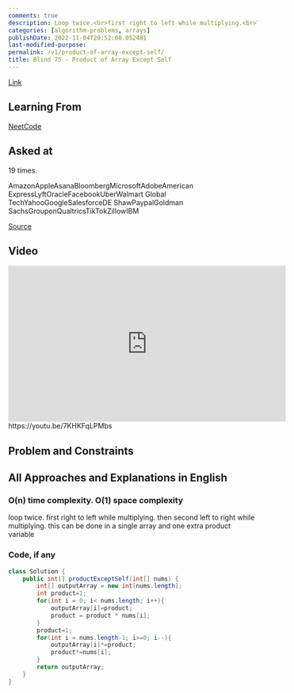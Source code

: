 ```yaml
---
comments: true
description: Loop twice.<br>first right to left while multiplying.<br>Then second left to right while multiplying.<br>This can be done in a single array and one extra product variable
categories: [algorithm-problems, arrays]
publishDate: 2022-11-04T20:52:08.052481
last-modified-purpose:
permalink: /v1/product-of-array-except-self/
title: Blind 75 - Product of Array Except Self
---
```


[Link](https://leetcode.com/problems/product-of-array-except-self/)

## Learning From

[NeetCode](https://neetcode.io/practice)

## Asked at

19 times.

AmazonAppleAsanaBloombergMicrosoftAdobeAmerican ExpressLyftOracleFacebookUberWalmart Global TechYahooGoogleSalesforceDE ShawPaypalGoldman SachsGrouponQualtricsTikTokZillowIBM

[Source](https://seanprashad.com/leetcode-patterns/)

## Video

<iframe width="560" height="315" src="https://www.youtube.com/embed/7KHKFqLPMbs" title="YouTube video player" frameborder="0" allow="accelerometer; autoplay; clipboard-write; encrypted-media; gyroscope; picture-in-picture" allowfullscreen></iframe>https://youtu.be/7KHKFqLPMbs

## Problem and Constraints

## All Approaches and Explanations in English

### O(n) time complexity. O(1) space complexity

loop twice. first right to left while multiplying. then second left to right while multiplying. this can be done in a single array and one extra product variable

### Code, if any

```java
class Solution {
    public int[] productExceptSelf(int[] nums) {
        int[] outputArray = new int[nums.length];
        int product=1;
        for(int i = 0; i< nums.length; i++){
            outputArray[i]=product;
            product = product * nums[i];
        }
        product=1;
        for(int i = nums.length-1; i>=0; i--){
            outputArray[i]*=product;
            product*=nums[i];
        }
        return outputArray;
    }
}
```